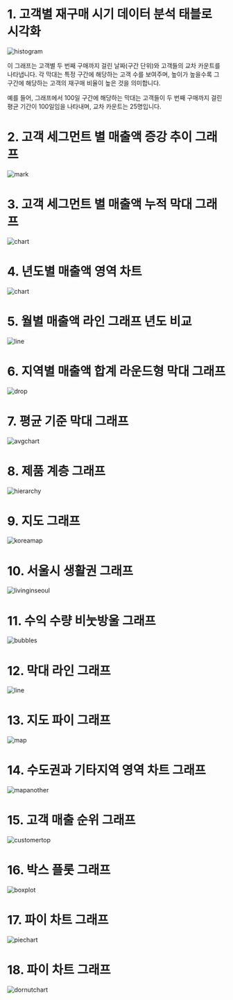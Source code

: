 # 1. 고객별 재구매 시기 데이터 분석 태블로 시각화

![histogram](히스토그램.png)

이 그래프는 고객별 두 번째 구매까지 걸린 날짜(구간 단위)와 고객들의 교차 카운트를 나타냅니다. 각 막대는 특정 구간에 해당하는 고객 수를 보여주며, 높이가 높을수록 그 구간에 해당하는 고객의 재구매 비율이 높은 것을 의미합니다. 

예를 들어, 그래프에서 100일 구간에 해당하는 막대는 고객들이 두 번째 구매까지 걸린 평균 기간이 100일임을 나타내며, 교차 카운트는 25명입니다.


# 2. 고객 세그먼트 별 매출액 증강 추이 그래프

![mark](추이.png)


# 3. 고객 세그먼트 별 매출액 누적 막대 그래프

![chart](누적막대차트.png)


# 4. 년도별 매출액 영역 차트

![chart](분기별영역차트.png)


# 5. 월별 매출액 라인 그래프 년도 비교

![line](결합라인.png)


# 6.  지역별 매출액 합계 라운드형 막대 그래프

![drop](물방울.png)


# 7.  평균 기준 막대 그래프

![avgchart](평균기준차트.png)


# 8.  제품 계층 그래프

![hierarchy](계층.png)


# 9.  지도 그래프

![koreamap](지도2.png)


# 10. 서울시 생활권 그래프

![livinginseoul](생활권.png)


# 11. 수익 수량 비눗방울 그래프
![bubbles](비눗방울.png)


# 12. 막대 라인 그래프

![line](막대라인그래프.png)


# 13. 지도 파이 그래프

![map](지도파이.png)


# 14. 수도권과 기타지역 영역 차트 그래프

![mapanother](수도권영역차트.png)


# 15. 고객 매출 순위 그래프

![customertop](고객매출상위.png)


# 16. 박스 플롯 그래프

![boxplot](박스플롯.png)


# 17. 파이 차트 그래프

![piechart](파이차트그래프.png)


# 18. 파이 차트 그래프

![dornutchart](도넛차트.png)

